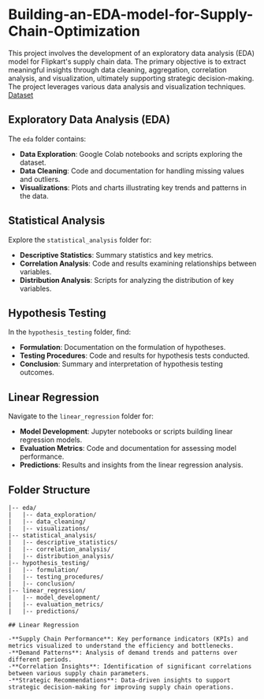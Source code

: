# Building-an-EDA-model-for-Supply-Chain-Optimization

This project involves the development of an exploratory data analysis (EDA) model for Flipkart's supply chain data. The primary objective is to extract meaningful insights through data cleaning, aggregation, correlation analysis, and visualization, ultimately supporting strategic decision-making. The project leverages various data analysis and visualization techniques.
[Dataset](https://drive.google.com/file/d/1Az1ERBc5IcViKkbNvErZiLmEUvL9iVrj/view?usp=sharing)
## Exploratory Data Analysis (EDA)

The `eda` folder contains:

- **Data Exploration**: Google Colab notebooks and scripts exploring the dataset.
- **Data Cleaning**: Code and documentation for handling missing values and outliers.
- **Visualizations**: Plots and charts illustrating key trends and patterns in the data.

## Statistical Analysis

Explore the `statistical_analysis` folder for:

- **Descriptive Statistics**: Summary statistics and key metrics.
- **Correlation Analysis**: Code and results examining relationships between variables.
- **Distribution Analysis**: Scripts for analyzing the distribution of key variables.

## Hypothesis Testing

In the `hypothesis_testing` folder, find:

- **Formulation**: Documentation on the formulation of hypotheses.
- **Testing Procedures**: Code and results for hypothesis tests conducted.
- **Conclusion**: Summary and interpretation of hypothesis testing outcomes.

## Linear Regression

Navigate to the `linear_regression` folder for:

- **Model Development**: Jupyter notebooks or scripts building linear regression models.
- **Evaluation Metrics**: Code and documentation for assessing model performance.
- **Predictions**: Results and insights from the linear regression analysis.

## Folder Structure

```plaintext
|-- eda/
|   |-- data_exploration/
|   |-- data_cleaning/
|   |-- visualizations/
|-- statistical_analysis/
|   |-- descriptive_statistics/
|   |-- correlation_analysis/
|   |-- distribution_analysis/
|-- hypothesis_testing/
|   |-- formulation/
|   |-- testing_procedures/
|   |-- conclusion/
|-- linear_regression/
|   |-- model_development/
|   |-- evaluation_metrics/
|   |-- predictions/

## Linear Regression

-**Supply Chain Performance**: Key performance indicators (KPIs) and metrics visualized to understand the efficiency and bottlenecks.
-**Demand Patterns**: Analysis of demand trends and patterns over different periods.
-**Correlation Insights**: Identification of significant correlations between various supply chain parameters.
-**Strategic Recommendations**: Data-driven insights to support strategic decision-making for improving supply chain operations.
